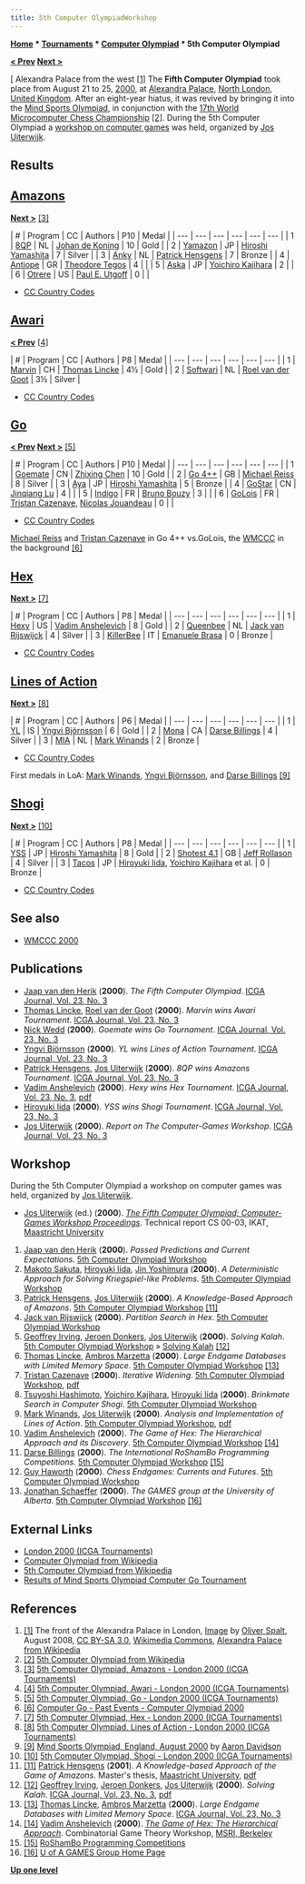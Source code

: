```yaml
---
title: 5th Computer OlympiadWorkshop
---
```

**[Home](Home "Home") * [Tournaments](Tournaments_and_Matches "Tournaments and Matches") * [Computer Olympiad](Computer_Olympiad "Computer Olympiad") * 5th Computer Olympiad**

**[\< Prev](4th_Computer_Olympiad "4th Computer Olympiad") [Next >](6th_Computer_Olympiad "6th Computer Olympiad")**

\[ Alexandra Palace from the west <a id="cite-note-1" href="#cite-ref-1">[1]</a>
The **Fifth Computer Olympiad** took place from August 21 to 25, [2000](Timeline#2000 "Timeline"), at [Alexandra Palace](https://en.wikipedia.org/wiki/Alexandra_Palace), [North London](https://en.wikipedia.org/wiki/North_London), [United Kingdom](https://en.wikipedia.org/wiki/United_Kingdom). After an eight-year hiatus, it was revived by bringing it into the [Mind Sports Olympiad](https://en.wikipedia.org/wiki/Mind_Sports_Olympiad), in conjunction with the [17th World Microcomputer Chess Championship](WMCCC_2000 "WMCCC 2000") <a id="cite-note-2" href="#cite-ref-2">[2]</a>. During the 5th Computer Olympiad a [workshop on computer games](#workshop) was held, organized by [Jos Uiterwijk](Jos_Uiterwijk "Jos Uiterwijk").

## Results

## [Amazons](Amazons "Amazons")

**[Next >](6th_Computer_Olympiad#Amazons "6th Computer Olympiad")** <a id="cite-note-3" href="#cite-ref-3">[3]</a>

|  #
|  Program
|  CC
|  Authors
|  P10 |  Medal
|
| --- | --- | --- | --- | --- | --- |
|  1
| [8QP](https://www.game-ai-forum.org/icga-tournaments/program.php?id=164) |  NL
| [Johan de Koning](Johan_de_Koning "Johan de Koning") |  10
|  Gold
|
|  2
| [Yamazon](https://www.game-ai-forum.org/icga-tournaments/program.php?id=163) |  JP
| [Hiroshi Yamashita](Hiroshi_Yamashita "Hiroshi Yamashita") |  7
|  Silver
|
|  3
| [Anky](https://www.game-ai-forum.org/icga-tournaments/program.php?id=165) |  NL
| [Patrick Hensgens](index.php?title=Patrick_Hensgens&action=edit&redlink=1 "Patrick Hensgens (page does not exist)") |  7
|  Bronze
|
|  4
| [Antiope](https://www.game-ai-forum.org/icga-tournaments/program.php?id=166) |  GR
| [Theodore Tegos](index.php?title=Theodore_Tegos&action=edit&redlink=1 "Theodore Tegos (page does not exist)") |  4
|  |
|  5
| [Aska](https://www.game-ai-forum.org/icga-tournaments/program.php?id=167) |  JP
| [Yoichiro Kajihara](Yoichiro_Kajihara "Yoichiro Kajihara") |  2
|  |
|  6
| [Otrere](https://www.game-ai-forum.org/icga-tournaments/program.php?id=168) |  US
| [Paul E. Utgoff](Paul_E._Utgoff "Paul E. Utgoff") |  0
|  |

- [CC Country Codes](https://en.wikipedia.org/wiki/ISO_3166-1)

## [Awari](Awari "Awari")

**[\< Prev](4th_Computer_Olympiad#Awari "4th Computer Olympiad")** <a id="cite-note-4" href="#cite-ref-4">[4]</a>

|  #
|  Program
|  CC
|  Authors
|  P8 |  Medal
|
| --- | --- | --- | --- | --- | --- |
|  1
| [Marvin](https://www.game-ai-forum.org/icga-tournaments/program.php?id=241) |  CH
| [Thomas Lincke](Thomas_Lincke "Thomas Lincke") |  4½
|  Gold
|
|  2
| [Softwari](https://www.game-ai-forum.org/icga-tournaments/program.php?id=240) |  NL
| [Roel van der Goot](index.php?title=Roel_van_der_Goot&action=edit&redlink=1 "Roel van der Goot (page does not exist)") |  3½
|  Silver
|

- [CC Country Codes](https://en.wikipedia.org/wiki/ISO_3166-1)

## [Go](Go "Go")

**[\< Prev](4th_Computer_Olympiad#Go "4th Computer Olympiad") [Next >](7th_Computer_Olympiad#Go "7th Computer Olympiad")** <a id="cite-note-5" href="#cite-ref-5">[5]</a>

|  #
|  Program
|  CC
|  Authors
|  P10 |  Medal
|
| --- | --- | --- | --- | --- | --- |
|  1
| [Goemate](https://www.game-ai-forum.org/icga-tournaments/program.php?id=127) |  CN
| [Zhixing Chen](index.php?title=Zhixing_Chen&action=edit&redlink=1 "Zhixing Chen (page does not exist)") |  10
|  Gold
|
|  2
| [Go 4++](https://www.game-ai-forum.org/icga-tournaments/program.php?id=128) |  GB
| [Michael Reiss](index.php?title=Michael_Reiss&action=edit&redlink=1 "Michael Reiss (page does not exist)") |  8
|  Silver
|
|  3
| [Aya](https://www.game-ai-forum.org/icga-tournaments/program.php?id=3) |  JP
| [Hiroshi Yamashita](Hiroshi_Yamashita "Hiroshi Yamashita") |  5
|  Bronze
|
|  4
| [GoStar](https://www.game-ai-forum.org/icga-tournaments/program.php?id=129) |  CN
| [Jinqiang Lu](index.php?title=Jinqiang_Lu&action=edit&redlink=1 "Jinqiang Lu (page does not exist)") |  4
|  |
|  5
| [Indigo](https://www.game-ai-forum.org/icga-tournaments/program.php?id=2) |  FR
| [Bruno Bouzy](Bruno_Bouzy "Bruno Bouzy") |  3
|  |
|  6
| [GoLois](https://www.game-ai-forum.org/icga-tournaments/program.php?id=130) |  FR
| [Tristan Cazenave](Tristan_Cazenave "Tristan Cazenave"), [Nicolas Jouandeau](index.php?title=Nicolas_Jouandeau&action=edit&redlink=1 "Nicolas Jouandeau (page does not exist)") |  0
|  |

- [CC Country Codes](https://en.wikipedia.org/wiki/ISO_3166-1)

[](http://www.computer-go.info/events/mso/2000/index.html)
[Michael Reiss](index.php?title=Michael_Reiss&action=edit&redlink=1 "Michael Reiss (page does not exist)") and [Tristan Cazenave](Tristan_Cazenave "Tristan Cazenave") in Go 4++ vs.GoLois, the [WMCCC](WMCCC_2000 "WMCCC 2000") in the background <a id="cite-note-6" href="#cite-ref-6">[6]</a>

## [Hex](Hex "Hex")

**[Next >](8th_Computer_Olympiad#Hex "8th Computer Olympiad")** <a id="cite-note-7" href="#cite-ref-7">[7]</a>

|  #
|  Program
|  CC
|  Authors
|  P8 |  Medal
|
| --- | --- | --- | --- | --- | --- |
|  1
| [Hexy](https://www.game-ai-forum.org/icga-tournaments/program.php?id=131) |  US
| [Vadim Anshelevich](Vadim_Anshelevich "Vadim Anshelevich") |  8
|  Gold
|
|  2
| [Queenbee](https://www.game-ai-forum.org/icga-tournaments/program.php?id=132) |  NL
| [Jack van Rijswijck](index.php?title=Jack_van_Rijswijck&action=edit&redlink=1 "Jack van Rijswijck (page does not exist)") |  4
|  Silver
|
|  3
| [KillerBee](https://www.game-ai-forum.org/icga-tournaments/program.php?id=133) |  IT
| [Emanuele Brasa](index.php?title=Emanuele_Brasa&action=edit&redlink=1 "Emanuele Brasa (page does not exist)") |  0
|  Bronze
|

- [CC Country Codes](https://en.wikipedia.org/wiki/ISO_3166-1)

## [Lines of Action](Lines_of_Action "Lines of Action")

**[Next >](6th_Computer_Olympiad#LOA "6th Computer Olympiad")** <a id="cite-note-8" href="#cite-ref-8">[8]</a>

|  #
|  Program
|  CC
|  Authors
|  P6 |  Medal
|
| --- | --- | --- | --- | --- | --- |
|  1
| [YL](https://www.game-ai-forum.org/icga-tournaments/program.php?id=117) |  IS
| [Yngvi Björnsson](Yngvi_Bj%C3%B6rnsson "Yngvi Björnsson") |  6
|  Gold
|
|  2
| [Mona](https://www.game-ai-forum.org/icga-tournaments/program.php?id=239) |  CA
| [Darse Billings](Darse_Billings "Darse Billings") |  4
|  Silver
|
|  3
| [MIA](https://www.game-ai-forum.org/icga-tournaments/program.php?id=116) |  NL
| [Mark Winands](Mark_Winands "Mark Winands") |  2
|  Bronze
|

- [CC Country Codes](https://en.wikipedia.org/wiki/ISO_3166-1)

[](http://spaz.ca/aaron/gallery/england2000/games.html)
First medals in LoA: [Mark Winands](Mark_Winands "Mark Winands"), [Yngvi Björnsson](Yngvi_Bj%C3%B6rnsson "Yngvi Björnsson"), and [Darse Billings](Darse_Billings "Darse Billings") <a id="cite-note-9" href="#cite-ref-9">[9]</a>

## [Shogi](Shogi "Shogi")

**[Next >](6th_Computer_Olympiad#Shogi "6th Computer Olympiad")** <a id="cite-note-10" href="#cite-ref-10">[10]</a>

|  #
|  Program
|  CC
|  Authors
|  P8 |  Medal
|
| --- | --- | --- | --- | --- | --- |
|  1
| [YSS](index.php?title=YSS&action=edit&redlink=1 "YSS (page does not exist)") |  JP
| [Hiroshi Yamashita](Hiroshi_Yamashita "Hiroshi Yamashita") |  8
|  Gold
|
|  2
| [Shotest 4.1](index.php?title=Shotest&action=edit&redlink=1 "Shotest (page does not exist)") |  GB
| [Jeff Rollason](Jeff_Rollason "Jeff Rollason") |  4
|  Silver
|
|  3
| [Tacos](index.php?title=Tacos&action=edit&redlink=1 "Tacos (page does not exist)") |  JP
| [Hiroyuki Iida](Hiroyuki_Iida "Hiroyuki Iida"), [Yoichiro Kajihara](Yoichiro_Kajihara "Yoichiro Kajihara") et al.
|  0
|  Bronze
|

- [CC Country Codes](https://en.wikipedia.org/wiki/ISO_3166-1)

## See also

- [WMCCC 2000](WMCCC_2000 "WMCCC 2000")

## Publications

- [Jaap van den Herik](Jaap_van_den_Herik "Jaap van den Herik") (**2000**). *The Fifth Computer Olympiad*. [ICGA Journal, Vol. 23, No. 3](ICGA_Journal#23_3 "ICGA Journal")
- [Thomas Lincke](Thomas_Lincke "Thomas Lincke"), [Roel van der Goot](index.php?title=Roel_van_der_Goot&action=edit&redlink=1 "Roel van der Goot (page does not exist)") (**2000**). *Marvin wins Awari Tournament*. [ICGA Journal, Vol. 23, No. 3](ICGA_Journal#23_3 "ICGA Journal")
- [Nick Wedd](index.php?title=Nick_Wedd&action=edit&redlink=1 "Nick Wedd (page does not exist)") (**2000**). *Goemate wins Go Tournament*. [ICGA Journal, Vol. 23, No. 3](ICGA_Journal#23_3 "ICGA Journal")
- [Yngvi Björnsson](Yngvi_Bj%C3%B6rnsson "Yngvi Björnsson") (**2000**). *YL wins Lines of Action Tournament*. [ICGA Journal, Vol. 23, No. 3](ICGA_Journal#23_3 "ICGA Journal")
- [Patrick Hensgens](index.php?title=Patrick_Hensgens&action=edit&redlink=1 "Patrick Hensgens (page does not exist)"), [Jos Uiterwijk](Jos_Uiterwijk "Jos Uiterwijk") (**2000**). *8QP wins Amazons Tournament*. [ICGA Journal, Vol. 23, No. 3](ICGA_Journal#23_3 "ICGA Journal")
- [Vadim Anshelevich](Vadim_Anshelevich "Vadim Anshelevich") (**2000**). *Hexy wins Hex Tournament*. [ICGA Journal, Vol. 23, No. 3](ICGA_Journal#23_3 "ICGA Journal"), [pdf](http://home.earthlink.net/%7Evanshel/Ansh-MSO-Results.pdf)
- [Hiroyuki Iida](Hiroyuki_Iida "Hiroyuki Iida") (**2000**). *YSS wins Shogi Tournament*. [ICGA Journal, Vol. 23, No. 3](ICGA_Journal#23_3 "ICGA Journal")
- [Jos Uiterwijk](Jos_Uiterwijk "Jos Uiterwijk") (**2000**). *Report on The Computer-Games Workshop*. [ICGA Journal, Vol. 23, No. 3](ICGA_Journal#23_3 "ICGA Journal")

## Workshop

During the 5th Computer Olympiad a workshop on computer games was held, organized by [Jos Uiterwijk](Jos_Uiterwijk "Jos Uiterwijk").

- [Jos Uiterwijk](Jos_Uiterwijk "Jos Uiterwijk") (ed.) (**2000**). *[The Fifth Computer Olympiad; Computer-Games Workshop Proceedings](https://www.bibliotheek.nl/catalogus/titel.215170032.html)*. Technical report CS 00-03, IKAT, [Maastricht University](Maastricht_University "Maastricht University")

1. [Jaap van den Herik](Jaap_van_den_Herik "Jaap van den Herik") (**2000**). *Passed Predictions and Current Expectations*. [5th Computer Olympiad Workshop](5th_Computer_Olympiad#Workshop "5th Computer Olympiad")
1. [Makoto Sakuta](Makoto_Sakuta "Makoto Sakuta"), [Hiroyuki Iida](Hiroyuki_Iida "Hiroyuki Iida"), [Jin Yoshimura](Jin_Yoshimura "Jin Yoshimura") (**2000**). *A Deterministic Approach for Solving Kriegspiel-like Problems*. [5th Computer Olympiad Workshop](5th_Computer_Olympiad#Workshop "5th Computer Olympiad")
1. [Patrick Hensgens](index.php?title=Patrick_Hensgens&action=edit&redlink=1 "Patrick Hensgens (page does not exist)"), [Jos Uiterwijk](Jos_Uiterwijk "Jos Uiterwijk") (**2000**). *A Knowledge-Based Approach of Amazons*. [5th Computer Olympiad Workshop](5th_Computer_Olympiad#Workshop "5th Computer Olympiad") <a id="cite-note-11" href="#cite-ref-11">[11]</a>
1. [Jack van Rijswijck](index.php?title=Jack_van_Rijswijck&action=edit&redlink=1 "Jack van Rijswijck (page does not exist)") (**2000**). *Partition Search in Hex*. [5th Computer Olympiad Workshop](5th_Computer_Olympiad#Workshop "5th Computer Olympiad")
1. [Geoffrey Irving](index.php?title=Geoffrey_Irving&action=edit&redlink=1 "Geoffrey Irving (page does not exist)"), [Jeroen Donkers](Jeroen_Donkers "Jeroen Donkers"), [Jos Uiterwijk](Jos_Uiterwijk "Jos Uiterwijk") (**2000**). *Solving Kalah*. [5th Computer Olympiad Workshop](5th_Computer_Olympiad#Workshop "5th Computer Olympiad") » [Solving Kalah](Kalah#Solving "Kalah") <a id="cite-note-12" href="#cite-ref-12">[12]</a>
1. [Thomas Lincke](Thomas_Lincke "Thomas Lincke"), [Ambros Marzetta](Ambros_Marzetta "Ambros Marzetta") (**2000**). *Large Endgame Databases with Limited Memory Space*. [5th Computer Olympiad Workshop](5th_Computer_Olympiad#Workshop "5th Computer Olympiad") <a id="cite-note-13" href="#cite-ref-13">[13]</a>
1. [Tristan Cazenave](Tristan_Cazenave "Tristan Cazenave") (**2000**). *Iterative Widening*. [5th Computer Olympiad Workshop](5th_Computer_Olympiad#Workshop "5th Computer Olympiad"), [pdf](http://www.lamsade.dauphine.fr/%7Ecazenave/papers/iw00.pdf)
1. [Tsuyoshi Hashimoto](Tsuyoshi_Hashimoto "Tsuyoshi Hashimoto"), [Yoichiro Kajihara](Yoichiro_Kajihara "Yoichiro Kajihara"), [Hiroyuki Iida](Hiroyuki_Iida "Hiroyuki Iida") (**2000**). *Brinkmate Search in Computer Shogi*. [5th Computer Olympiad Workshop](5th_Computer_Olympiad#Workshop "5th Computer Olympiad")
1. [Mark Winands](Mark_Winands "Mark Winands"), [Jos Uiterwijk](Jos_Uiterwijk "Jos Uiterwijk") (**2000**). *Analysis and Implementation of Lines of Action*. [5th Computer Olympiad Workshop](5th_Computer_Olympiad#Workshop "5th Computer Olympiad"), [pdf](https://dke.maastrichtuniversity.nl/m.winands/documents/workshop_2000.pdf)
1. [Vadim Anshelevich](Vadim_Anshelevich "Vadim Anshelevich") (**2000**). *The Game of Hex: The Hierarchical Approach and its Discovery*. [5th Computer Olympiad Workshop](5th_Computer_Olympiad#Workshop "5th Computer Olympiad") <a id="cite-note-14" href="#cite-ref-14">[14]</a>
1. [Darse Billings](Darse_Billings "Darse Billings") (**2000**). *The International RoShamBo Programming Competitions*. [5th Computer Olympiad Workshop](5th_Computer_Olympiad#Workshop "5th Computer Olympiad") <a id="cite-note-15" href="#cite-ref-15">[15]</a>
1. [Guy Haworth](Guy_Haworth "Guy Haworth") (**2000**). *Chess Endgames: Currents and Futures*. [5th Computer Olympiad Workshop](5th_Computer_Olympiad#Workshop "5th Computer Olympiad")
1. [Jonathan Schaeffer](Jonathan_Schaeffer "Jonathan Schaeffer") (**2000**). *The GAMES group at the University of Alberta*. [5th Computer Olympiad Workshop](5th_Computer_Olympiad#Workshop "5th Computer Olympiad") <a id="cite-note-16" href="#cite-ref-16">[16]</a>

## External Links

- [London 2000 (ICGA Tournaments)](https://www.game-ai-forum.org/icga-tournaments/event.php?id=9)
- [Computer Olympiad from Wikipedia](https://en.wikipedia.org/wiki/Computer_Olympiad)
- [5th Computer Olympiad from Wikipedia](https://en.wikipedia.org/wiki/Computer_Olympiad#5th_Computer_Olympiad)
- [Results of Mind Sports Olympiad Computer Go Tournament](http://www.computer-go.info/events/mso/2000/index.html)

## References

1. <a id="cite-ref-1" href="#cite-note-1">[1]</a> The front of the Alexandra Palace in London, [Image](https://commons.wikimedia.org/wiki/File:Alex_palace1.jpg) by [Oliver Spalt](http://www.artweise.de/), August 2008, [CC BY-SA 3.0](https://creativecommons.org/licenses/by-sa/3.0/deed.en), [Wikimedia Commons](https://en.wikipedia.org/wiki/Wikimedia_Commons), [Alexandra Palace from Wikipedia](https://en.wikipedia.org/wiki/Alexandra_Palace)
1. <a id="cite-ref-2" href="#cite-note-2">[2]</a> [5th Computer Olympiad from Wikipedia](https://en.wikipedia.org/wiki/Computer_Olympiad#5th_Computer_Olympiad)
1. <a id="cite-ref-3" href="#cite-note-3">[3]</a> [5th Computer Olympiad, Amazons - London 2000 (ICGA Tournaments)](https://www.game-ai-forum.org/icga-tournaments/tournament.php?id=33)
1. <a id="cite-ref-4" href="#cite-note-4">[4]</a> [5th Computer Olympiad, Awari - London 2000 (ICGA Tournaments)](https://www.game-ai-forum.org/icga-tournaments/tournament.php?id=34)
1. <a id="cite-ref-5" href="#cite-note-5">[5]</a> [5th Computer Olympiad, Go - London 2000 (ICGA Tournaments)](https://www.game-ai-forum.org/icga-tournaments/tournament.php?id=32)
1. <a id="cite-ref-6" href="#cite-note-6">[6]</a> [Computer Go - Past Events - Computer Olympiad 2000](http://www.computer-go.info/events/mso/2000/index.html)
1. <a id="cite-ref-7" href="#cite-note-7">[7]</a> [5th Computer Olympiad, Hex - London 2000 (ICGA Tournaments)](https://www.game-ai-forum.org/icga-tournaments/tournament.php?id=35)
1. <a id="cite-ref-8" href="#cite-note-8">[8]</a> [5th Computer Olympiad, Lines of Action - London 2000 (ICGA Tournaments)](https://www.game-ai-forum.org/icga-tournaments/tournament.php?id=36)
1. <a id="cite-ref-9" href="#cite-note-9">[9]</a> [Mind Sports Olympiad, England, August 2000](http://spaz.ca/aaron/gallery/england2000/games.html) by [Aaron Davidson](index.php?title=Aaron_Davidson&action=edit&redlink=1 "Aaron Davidson (page does not exist)")
1. <a id="cite-ref-10" href="#cite-note-10">[10]</a> [5th Computer Olympiad, Shogi - London 2000 (ICGA Tournaments)](https://www.game-ai-forum.org/icga-tournaments/tournament.php?id=37)
1. <a id="cite-ref-11" href="#cite-note-11">[11]</a> [Patrick Hensgens](index.php?title=Patrick_Hensgens&action=edit&redlink=1 "Patrick Hensgens (page does not exist)") (**2001**). *A Knowledge-based Approach of the Game of Amazons*. Master's thesis, [Maastricht University](Maastricht_University "Maastricht University"), [pdf](http://www.personeel.unimaas.nl/uiterwijk/Theses/MSc/Hensgens_thesis.pdf)
1. <a id="cite-ref-12" href="#cite-note-12">[12]</a> [Geoffrey Irving](index.php?title=Geoffrey_Irving&action=edit&redlink=1 "Geoffrey Irving (page does not exist)"), [Jeroen Donkers](Jeroen_Donkers "Jeroen Donkers"), [Jos Uiterwijk](Jos_Uiterwijk "Jos Uiterwijk") (**2000**). *Solving Kalah*. [ICGA Journal, Vol. 23, No. 3](ICGA_Journal#23_3 "ICGA Journal"), [pdf](http://naml.us/~irving/papers/irving2000_kalah.pdf)
1. <a id="cite-ref-13" href="#cite-note-13">[13]</a> [Thomas Lincke](Thomas_Lincke "Thomas Lincke"), [Ambros Marzetta](Ambros_Marzetta "Ambros Marzetta") (**2000**). *Large Endgame Databases with Limited Memory Space*. [ICGA Journal, Vol. 23, No. 3](ICGA_Journal#23_3 "ICGA Journal")
1. <a id="cite-ref-14" href="#cite-note-14">[14]</a> [Vadim Anshelevich](Vadim_Anshelevich "Vadim Anshelevich") (**2000**). *[The Game of Hex: The Hierarchical Approach](http://www.msri.org/realvideo/ln/msri/2000/gametheory/anshelevich/1/index.html)*. Combinatorial Game Theory Workshop, [MSRI, Berkeley](https://en.wikipedia.org/wiki/Mathematical_Sciences_Research_Institute)
1. <a id="cite-ref-15" href="#cite-note-15">[15]</a> [RoShamBo Programming Competitions](https://webdocs.cs.ualberta.ca/~darse/rsbpc.html)
1. <a id="cite-ref-16" href="#cite-note-16">[16]</a> [U of A GAMES Group Home Page](https://webdocs.cs.ualberta.ca/~games/)

**[Up one level](Computer_Olympiad "Computer Olympiad")**

